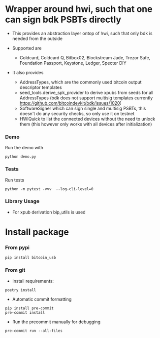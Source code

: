 # Wrapper around hwi, such that one can sign bdk PSBTs directly

* This provides an abstraction layer ontop of hwi, such that only bdk is needed from the outside
* Supported are
  -  Coldcard, Coldcard Q, Bitbox02, Blockstream Jade, Trezor Safe, Foundation Passport, Keystone, Ledger, Specter DIY


* It also provides 
  - AddressTypes, which are the commonly used bitcoin output descriptor templates
  - seed_tools.derive_spk_provider  to derive xpubs from seeds for all AddressTypes  (bdk does not support multisig templates currently https://github.com/bitcoindevkit/bdk/issues/1020)
  - SoftwareSigner which can sign single and multisig PSBTs, this doesn't do any security checks, so only use it on testnet
  - HWIQuick to list the connected devices without the need to unlock them (this however only works with all devices after initialization)


### Demo

Run the demo with

```
python demo.py
```


### Tests

Run tests

```
python -m pytest -vvv  --log-cli-level=0
```

### Library Usage

* For xpub derivation bip_utils is used


# Install package



### From pypi

```shell
pip install bitcoin_usb
```



###  From git

* Install  requirements:

```shell
poetry install
```

* Automatic commit formatting

```shell
pip install pre-commit
pre-commit install
```


* Run the precommit manually for debugging

```shell
pre-commit run --all-files
```


